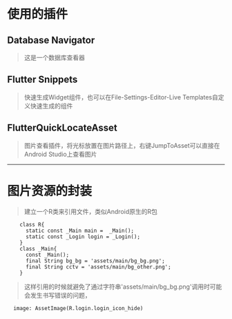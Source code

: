 # 使用的插件
## Database Navigator ##
>这是一个数据库查看器
## Flutter Snippets
>快速生成Widget组件，也可以在File-Settings-Editor-Live Templates自定义快速生成的组件
## FlutterQuickLocateAsset
>图片查看插件，将光标放置在图片路径上，右键JumpToAsset可以直接在Android Studio上查看图片


***


# 图片资源的封装 #
>建立一个R类来引用文件，类似Android原生的R包
```
    class R{
      static const _Main main =  _Main();
      static const _Login login = _Login();
    }
    class _Main{
      const _Main();
      final String bg_bg = 'assets/main/bg_bg.png';
      final String cctv = 'assets/main/bg_other.png';
    }
```
>这样引用的时候就避免了通过字符串'assets/main/bg_bg.png'调用时可能会发生书写错误的问题，
```
  image: AssetImage(R.login.login_icon_hide)
```  
  
